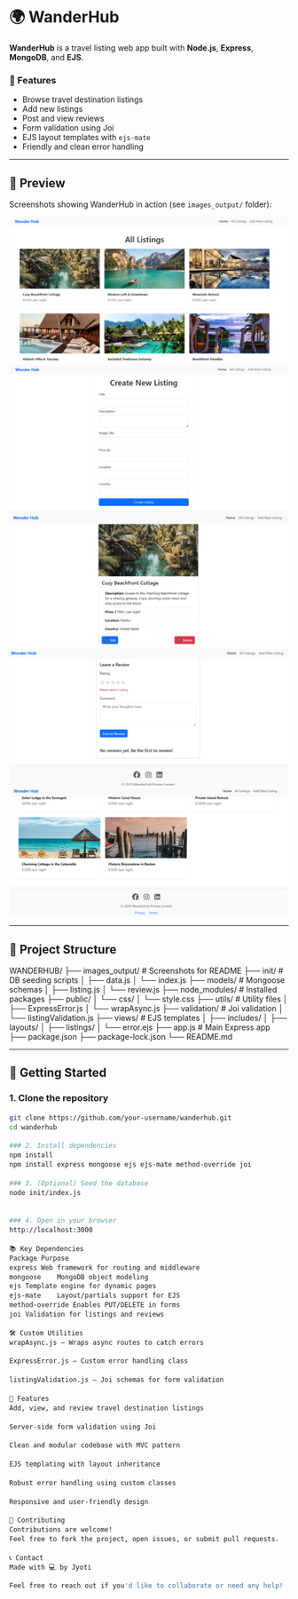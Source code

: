 # 🌍 WanderHub

**WanderHub** is a travel listing web app built with **Node.js**, **Express**, **MongoDB**, and **EJS**.

### 🧭 Features
- Browse travel destination listings  
- Add new listings  
- Post and view reviews  
- Form validation using Joi  
- EJS layout templates with `ejs-mate`  
- Friendly and clean error handling  

---

## 📸 Preview

Screenshots showing WanderHub in action (see `images_output/` folder):

![Home Page](images_output/first_page.png)
![Create Listing](images_output/create_new_list.png)
![Listing Detail](images_output/each_list_detail.png)
![Review Page](images_output/review_page.png)
![Footer](images_output/page_footer.png)
 

---

## 📁 Project Structure

WANDERHUB/
├── images_output/ # Screenshots for README
├── init/ # DB seeding scripts
│ ├── data.js
│ └── index.js
├── models/ # Mongoose schemas
│ ├── listing.js
│ └── review.js
├── node_modules/ # Installed packages
├── public/
│ └── css/
│ └── style.css
├── utils/ # Utility files
│ ├── ExpressError.js
│ └── wrapAsync.js
├── validation/ # Joi validation
│ └── listingValidation.js
├── views/ # EJS templates
│ ├── includes/
│ ├── layouts/
│ ├── listings/
│ └── error.ejs
├── app.js # Main Express app
├── package.json
├── package-lock.json
└── README.md

---

## 🚀 Getting Started

### 1. Clone the repository
```bash
git clone https://github.com/your-username/wanderhub.git
cd wanderhub

### 2. Install dependencies
npm install
npm install express mongoose ejs ejs-mate method-override joi

### 3. (Optional) Seed the database
node init/index.js


### 4. Open in your browser
http://localhost:3000

📚 Key Dependencies
Package	Purpose
express	Web framework for routing and middleware
mongoose	MongoDB object modeling
ejs	Template engine for dynamic pages
ejs-mate	Layout/partials support for EJS
method-override	Enables PUT/DELETE in forms
joi	Validation for listings and reviews

🛠️ Custom Utilities
wrapAsync.js – Wraps async routes to catch errors

ExpressError.js – Custom error handling class

listingValidation.js – Joi schemas for form validation

🤩 Features
Add, view, and review travel destination listings

Server-side form validation using Joi

Clean and modular codebase with MVC pattern

EJS templating with layout inheritance

Robust error handling using custom classes

Responsive and user-friendly design

🤝 Contributing
Contributions are welcome!
Feel free to fork the project, open issues, or submit pull requests.

📞 Contact
Made with 💻 by Jyoti

Feel free to reach out if you'd like to collaborate or need any help!




